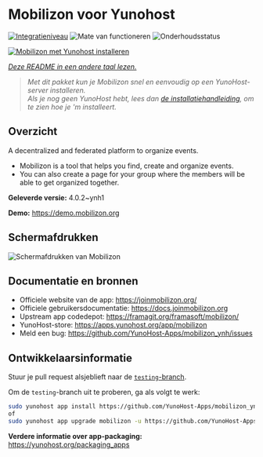 <!--
NB: Deze README is automatisch gegenereerd door <https://github.com/YunoHost/apps/tree/master/tools/readme_generator>
Hij mag NIET handmatig aangepast worden.
-->

# Mobilizon voor Yunohost

[![Integratieniveau](https://dash.yunohost.org/integration/mobilizon.svg)](https://ci-apps.yunohost.org/ci/apps/mobilizon/) ![Mate van functioneren](https://ci-apps.yunohost.org/ci/badges/mobilizon.status.svg) ![Onderhoudsstatus](https://ci-apps.yunohost.org/ci/badges/mobilizon.maintain.svg)

[![Mobilizon met Yunohost installeren](https://install-app.yunohost.org/install-with-yunohost.svg)](https://install-app.yunohost.org/?app=mobilizon)

*[Deze README in een andere taal lezen.](./ALL_README.md)*

> *Met dit pakket kun je Mobilizon snel en eenvoudig op een YunoHost-server installeren.*  
> *Als je nog geen YunoHost hebt, lees dan [de installatiehandleiding](https://yunohost.org/install), om te zien hoe je 'm installeert.*

## Overzicht

A decentralized and federated platform to organize events.

- Mobilizon is a tool that helps you find, create and organize events.
- You can also create a page for your group where the members will be able to get organized together.


**Geleverde versie:** 4.0.2~ynh1

**Demo:** <https://demo.mobilizon.org>

## Schermafdrukken

![Schermafdrukken van Mobilizon](./doc/screenshots/screenshot1.jpg)

## Documentatie en bronnen

- Officiele website van de app: <https://joinmobilizon.org/>
- Officiele gebruikersdocumentatie: <https://docs.joinmobilizon.org>
- Upstream app codedepot: <https://framagit.org/framasoft/mobilizon/>
- YunoHost-store: <https://apps.yunohost.org/app/mobilizon>
- Meld een bug: <https://github.com/YunoHost-Apps/mobilizon_ynh/issues>

## Ontwikkelaarsinformatie

Stuur je pull request alsjeblieft naar de [`testing`-branch](https://github.com/YunoHost-Apps/mobilizon_ynh/tree/testing).

Om de `testing`-branch uit te proberen, ga als volgt te werk:

```bash
sudo yunohost app install https://github.com/YunoHost-Apps/mobilizon_ynh/tree/testing --debug
of
sudo yunohost app upgrade mobilizon -u https://github.com/YunoHost-Apps/mobilizon_ynh/tree/testing --debug
```

**Verdere informatie over app-packaging:** <https://yunohost.org/packaging_apps>
